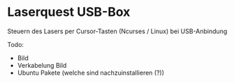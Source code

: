 # Laserquest USB-Box

Steuern des Lasers per Cursor-Tasten (Ncurses / Linux) bei USB-Anbindung

Todo: 
* Bild
* Verkabelung Bild
* Ubuntu Pakete (welche sind nachzuinstallieren (?))
